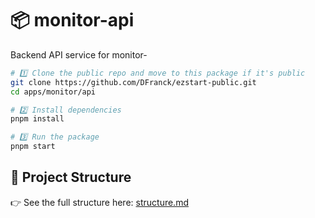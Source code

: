 <!-- AUTO:TITLE:START -->
# 📦 monitor-api
<!-- AUTO:TITLE:END -->

<!-- AUTO:DESC:START -->
Backend API service for monitor-
<!-- AUTO:DESC:END -->

<!-- AUTO:GETTING_STARTED:START -->
```bash
# 1️⃣ Clone the public repo and move to this package if it's public
git clone https://github.com/DFranck/ezstart-public.git
cd apps/monitor/api

# 2️⃣ Install dependencies
pnpm install

# 3️⃣ Run the package
pnpm start
```
<!-- AUTO:GETTING_STARTED:END -->

<!-- AUTO:PROJECT_STRUCTURE:START -->
## 📂 Project Structure

👉 See the full structure here: [structure.md](./structure.md)
<!-- AUTO:PROJECT_STRUCTURE:END -->